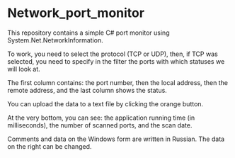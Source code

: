 # Network_port_monitor
This repository contains a simple C# port monitor using System.Net.NetworkInformation.

To work, you need to select the protocol (TCP or UDP), then, if TCP was selected, you need to specify in the filter the ports with which statuses we will look at.

The first column contains: the port number, then the local address, then the remote address, and the last column shows the status.

You can upload the data to a text file by clicking the orange button.

At the very bottom, you can see: the application running time (in milliseconds), the number of scanned ports, and the scan date.

Comments and data on the Windows form are written in Russian. The data on the right can be changed.

